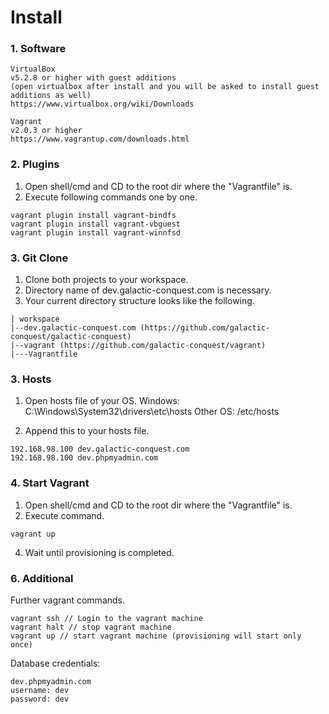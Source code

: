 # Install
### 1. Software
```
VirtualBox 
v5.2.8 or higher with guest additions 
(open virtualbox after install and you will be asked to install guest additions as well) 
https://www.virtualbox.org/wiki/Downloads

Vagrant
v2.0.3 or higher 
https://www.vagrantup.com/downloads.html
```

### 2. Plugins
1. Open shell/cmd and CD to the root dir where the "Vagrantfile" is.
2. Execute following commands one by one.

```
vagrant plugin install vagrant-bindfs
vagrant plugin install vagrant-vbguest
vagrant plugin install vagrant-winnfsd
```

### 3. Git Clone

1. Clone both projects to your workspace.
2. Directory name of dev.galactic-conquest.com is necessary.
3. Your current directory structure looks like the following.
```
| workspace
|--dev.galactic-conquest.com (https://github.com/galactic-conquest/galactic-conquest)
|--vagrant (https://github.com/galactic-conquest/vagrant)
|---Vagrantfile
```


### 3. Hosts
1. Open hosts file of your OS.
Windows: C:\Windows\System32\drivers\etc\hosts
Other OS: /etc/hosts

2. Append this to your hosts file.

```
192.168.98.100 dev.galactic-conquest.com
192.168.98.100 dev.phpmyadmin.com
```

### 4. Start Vagrant
1. Open shell/cmd and CD to the root dir where the "Vagrantfile" is.
2. Execute command.

```
vagrant up
```

4. Wait until provisioning is completed.

### 6. Additional
Further vagrant commands.
```
vagrant ssh // Login to the vagrant machine 
vagrant halt // stop vagrant machine
vagrant up // start vagrant machine (provisioning will start only once)
```

Database credentials:
```
dev.phpmyadmin.com
username: dev
password: dev
```

